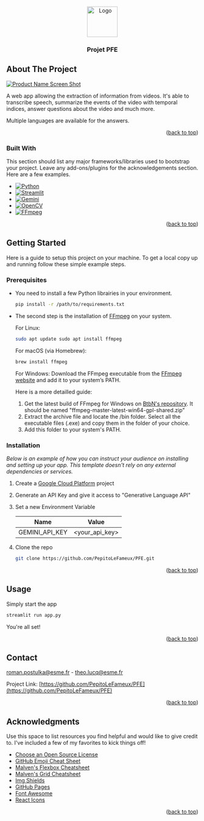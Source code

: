 <!-- Improved compatibility of back to top link: See: https://github.com/othneildrew/Best-README-Template/pull/73 -->
<a id="readme-top"></a>
<!--
*** Thanks for checking out the Best-README-Template. If you have a suggestion
*** that would make this better, please fork the repo and create a pull request
*** or simply open an issue with the tag "enhancement".
*** Don't forget to give the project a star!
*** Thanks again! Now go create something AMAZING! :D
-->



<!-- PROJECT SHIELDS -->
<!--
*** I'm using markdown "reference style" links for readability.
*** Reference links are enclosed in brackets [ ] instead of parentheses ( ).
*** See the bottom of this document for the declaration of the reference variables
*** for contributors-url, forks-url, etc. This is an optional, concise syntax you may use.
*** https://www.markdownguide.org/basic-syntax/#reference-style-links
-->

<!-- PROJECT LOGO -->
<br />
<div align="center">
  <a href="https://github.com/othneildrew/Best-README-Template">
    <img src="images/logo.png" alt="Logo" width="80" height="80">
  </a>

  <h3 align="center">Projet PFE</h3>
</div>


<!-- ABOUT THE PROJECT -->
## About The Project

[![Product Name Screen Shot][product-screenshot]](https://example.com)

A web app allowing the extraction of information from videos.
It's able to transcribe speech, summarize the events of the video with temporal indices, answer questions about the video and much more.

Multiple languages are available for the answers.

<p align="right">(<a href="#readme-top">back to top</a>)</p>



### Built With

This section should list any major frameworks/libraries used to bootstrap your project. Leave any add-ons/plugins for the acknowledgements section. Here are a few examples.

* [![Python][Python.org]][Python-url]
* [![Streamlit][Streamlit.io]][Streamlit-url]
* [![Gemini][Gemini.com]][Gemini-url]
* [![OpenCV][OpenCV.org]][OpenCV-url]
* [![FFmpeg][FFmpeg.org]][FFmpeg-url]

<p align="right">(<a href="#readme-top">back to top</a>)</p>



<!-- GETTING STARTED -->
## Getting Started

Here is a guide to setup this project on your machine.
To get a local copy up and running follow these simple example steps.

### Prerequisites

* You need to install a few Python librairies in your environment.
  ```sh
  pip install -r /path/to/requirements.txt
  ```

* The second step is the installation of [FFmpeg](https://ffmpeg.org/) on your system.

  For Linux:
    ```sh
    sudo apt update sudo apt install ffmpeg
    ```
  
  For macOS (via Homebrew):
    ```sh
    brew install ffmpeg
    ```
  
  For Windows:
  Download the FFmpeg executable from the [FFmpeg website](https://ffmpeg.org/download.html) and add it to your system’s PATH.
  
  Here is a more detailled guide:
  1. Get the latest build of FFmpeg for Windows on [BtbN's repository](https://github.com/BtbN/FFmpeg-Builds/releases). It should be named "ffmpeg-master-latest-win64-gpl-shared.zip"
  2. Extract the archive file and locate the /bin folder. Select all the executable files (.exe) and copy them in the folder of your choice.
  3. Add this folder to your system's PATH.

### Installation

_Below is an example of how you can instruct your audience on installing and setting up your app. This template doesn't rely on any external dependencies or services._

1. Create a [Google Cloud Platform](https://console.cloud.google.com/) project
2. Generate an API Key and give it access to "Generative Language API"
3. Set a new Environment Variable

    | Name |  Value  |
    |:-----:|:--------:|
    | GEMINI_API_KEY   | <your_api_key> |

5. Clone the repo
   ```sh
   git clone https://github.com/PepitoLeFameux/PFE.git
   ```

<p align="right">(<a href="#readme-top">back to top</a>)</p>



<!-- USAGE EXAMPLES -->
## Usage

Simply start the app
   ```sh
   streamlit run app.py
   ```

You're all set!

<p align="right">(<a href="#readme-top">back to top</a>)</p>


<!-- CONTACT -->
## Contact

roman.postulka@esme.fr - theo.lucq@esme.fr

Project Link: [https://github.com/PepitoLeFameux/PFE](https://github.com/PepitoLeFameux/PFE)

<p align="right">(<a href="#readme-top">back to top</a>)</p>



<!-- ACKNOWLEDGMENTS -->
## Acknowledgments

Use this space to list resources you find helpful and would like to give credit to. I've included a few of my favorites to kick things off!

* [Choose an Open Source License](https://choosealicense.com)
* [GitHub Emoji Cheat Sheet](https://www.webpagefx.com/tools/emoji-cheat-sheet)
* [Malven's Flexbox Cheatsheet](https://flexbox.malven.co/)
* [Malven's Grid Cheatsheet](https://grid.malven.co/)
* [Img Shields](https://shields.io)
* [GitHub Pages](https://pages.github.com)
* [Font Awesome](https://fontawesome.com)
* [React Icons](https://react-icons.github.io/react-icons/search)

<p align="right">(<a href="#readme-top">back to top</a>)</p>



<!-- MARKDOWN LINKS & IMAGES -->
<!-- https://www.markdownguide.org/basic-syntax/#reference-style-links -->
[contributors-shield]: https://img.shields.io/github/contributors/othneildrew/Best-README-Template.svg?style=for-the-badge
[contributors-url]: https://github.com/othneildrew/Best-README-Template/graphs/contributors
[forks-shield]: https://img.shields.io/github/forks/othneildrew/Best-README-Template.svg?style=for-the-badge
[forks-url]: https://github.com/othneildrew/Best-README-Template/network/members
[stars-shield]: https://img.shields.io/github/stars/othneildrew/Best-README-Template.svg?style=for-the-badge
[stars-url]: https://github.com/othneildrew/Best-README-Template/stargazers
[issues-shield]: https://img.shields.io/github/issues/othneildrew/Best-README-Template.svg?style=for-the-badge
[issues-url]: https://github.com/othneildrew/Best-README-Template/issues
[license-shield]: https://img.shields.io/github/license/othneildrew/Best-README-Template.svg?style=for-the-badge
[license-url]: https://github.com/othneildrew/Best-README-Template/blob/master/LICENSE.txt
[linkedin-shield]: https://img.shields.io/badge/-LinkedIn-black.svg?style=for-the-badge&logo=linkedin&colorB=555
[linkedin-url]: https://linkedin.com/in/othneildrew
[product-screenshot]: images/screenshot.png
[Streamlit.io]: https://img.shields.io/badge/Streamlit-%23FE4B4B.svg?style=for-the-badge&logo=streamlit&logoColor=white
[Streamlit-url]: https://streamlit.io/
[Python.org]: https://img.shields.io/badge/python-3670A0?style=for-the-badge&logo=python&logoColor=ffdd54
[Python-url]: https://www.python.org/
[Gemini.com]: https://img.shields.io/badge/google%20gemini-8E75B2?style=for-the-badge&logo=google%20gemini&logoColor=white
[Gemini-url]: https://deepmind.google/technologies/gemini/
[FFmpeg.org]: https://shields.io/badge/FFmpeg-%23171717.svg?logo=ffmpeg&style=for-the-badge&labelColor=171717&logoColor=5cb85c
[FFmpeg-url]: https://www.ffmpeg.org/
[OpenCV.org]: https://img.shields.io/badge/opencv-%23white.svg?style=for-the-badge&logo=opencv&logoColor=white
[OpenCV-url]: https://opencv.org/
